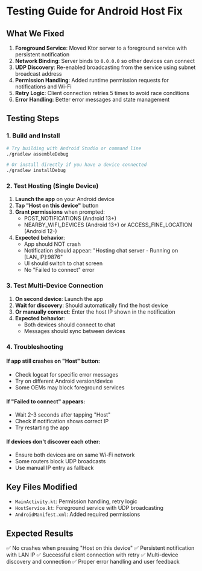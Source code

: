 # Testing Guide for Android Host Fix

## What We Fixed
1. **Foreground Service**: Moved Ktor server to a foreground service with persistent notification
2. **Network Binding**: Server binds to `0.0.0.0` so other devices can connect  
3. **UDP Discovery**: Re-enabled broadcasting from the service using subnet broadcast address
4. **Permission Handling**: Added runtime permission requests for notifications and Wi-Fi
5. **Retry Logic**: Client connection retries 5 times to avoid race conditions
6. **Error Handling**: Better error messages and state management

## Testing Steps

### 1. Build and Install
```bash
# Try building with Android Studio or command line
./gradlew assembleDebug

# Or install directly if you have a device connected
./gradlew installDebug
```

### 2. Test Hosting (Single Device)
1. **Launch the app** on your Android device
2. **Tap "Host on this device"** button
3. **Grant permissions** when prompted:
   - POST_NOTIFICATIONS (Android 13+)
   - NEARBY_WIFI_DEVICES (Android 13+) or ACCESS_FINE_LOCATION (Android 12-)
4. **Expected behavior**:
   - App should NOT crash
   - Notification should appear: "Hosting chat server - Running on [LAN_IP]:9876"
   - UI should switch to chat screen
   - No "Failed to connect" error

### 3. Test Multi-Device Connection
1. **On second device**: Launch the app
2. **Wait for discovery**: Should automatically find the host device
3. **Or manually connect**: Enter the host IP shown in the notification
4. **Expected behavior**:
   - Both devices should connect to chat
   - Messages should sync between devices

### 4. Troubleshooting

#### If app still crashes on "Host" button:
- Check logcat for specific error messages
- Try on different Android version/device
- Some OEMs may block foreground services

#### If "Failed to connect" appears:
- Wait 2-3 seconds after tapping "Host"
- Check if notification shows correct IP
- Try restarting the app

#### If devices don't discover each other:
- Ensure both devices are on same Wi-Fi network
- Some routers block UDP broadcasts
- Use manual IP entry as fallback

## Key Files Modified
- `MainActivity.kt`: Permission handling, retry logic
- `HostService.kt`: Foreground service with UDP broadcasting  
- `AndroidManifest.xml`: Added required permissions

## Expected Results
✅ No crashes when pressing "Host on this device"
✅ Persistent notification with LAN IP
✅ Successful client connection with retry
✅ Multi-device discovery and connection
✅ Proper error handling and user feedback
